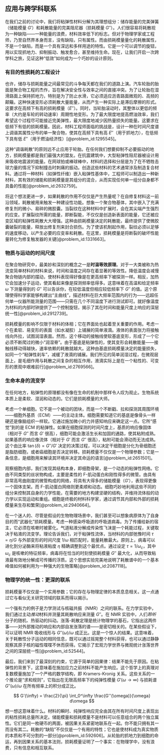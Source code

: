 ## 应用与跨学科联系

在我们之前的讨论中，我们将粘弹性材料分解为其理想组分：储存能量的完美弹簧（储能模量 $G'$）和耗散能量的完美阻尼器（损耗模量 $G''$）。人们很容易将耗散视为一种缺陷——一种能量的浪费，材料效率低下的标志。但对于物理学家或工程师，乃至自然界本身而言，没有缺陷，只有属性。而由损耗模量量化的耗散属性，不是一个缺陷，而是一个具有深远和多样用途的特性。它是一个可以调节的旋钮，用以实现抓地力、抑制振动、触发愈合，甚至维持生命。现在，让我们开启一次跨学科之旅，见证这种“低效”如何成为一个巧妙的设计原则。

### 有目的性损耗的工程设计

也许，储存与损耗能量之间最常见的斗争每天都在我们的道路上演。汽车轮胎的胎面是聚合物工程的杰作，旨在解决安全性与效率之间的直接冲突。为了让轮胎在湿滑路面上保持抓地力，特别是为了防止水滑，它必须适应沥青路面微观的、高频的颠簸。这种快速变形必须耗散大量能量，从而产生一种实际上是滞后摩擦的形式。这要求在高频下有高的损耗模量（$E''$）。同时，当轮胎滚动时，其整体以更低的频率（大约是车轮的转动速率）周期性地变形。为了最大限度地提高燃油效率，我们希望这个过程尽可能接近完美弹性，最大限度地减少因热量损失的能量。这要求在低频下有低的损耗模量。因此，材料工程师面临的挑战是，设计一种在时间尺度谱上调谐其属性分布的单一聚合物，使其在高频下具有高 $E''$（用于抓地力），在低频下具有低 $E''$（用于燃油经济性）[@problem_id:1295545]。

这种“调谐耗散”的原则远不止应用于轮胎。在任何我们想要抑制不必要振动的地方，损耗模量都是我们最强大的盟友。在抗震建筑中，大型粘弹性阻尼器被设计用来吸收地震波的能量。在网球拍或棒球棒中，材料的选择和分层是为了在不牺牲击球力量的情况下抑制撞击时刺痛的振动。创造这些材料的艺术通常涉及制造复合材料。通过将一种材料（如弹性纤维）嵌入粘弹性基体中，工程师可以制造出一种新材料，其有效的储能和损耗模量是其组分的混合，从而实现任何单一组分自身都不具备的性能[@problem_id:2632759]。

将这个想法更进一步，如果耗散的作用不仅仅是产生热量呢？在自修复材料这一前沿领域，耗散被用来触发一种建设性功能。想象一个聚合物基体，其中嵌入了充满修复剂的微小、易碎的微胶囊。当裂纹在这种材料中扩展时，会在其尖端产生强烈的应变。扩展裂纹所需的能量，即断裂能，不仅仅是创造新表面的能量，它还被应变区域的粘弹性耗散大大增强。这种由损耗模量决定的耗散能，最终提供了使微胶囊破裂的能量，释放出修复剂来封合损伤。为了使该机制起作用，裂纹必须以足够的速度移动，以产生必要的应变率和耗散。在这里，损耗模量是将断裂的破坏性能量转化为修复触发器的关键[@problem_id:1331663]。

### 物质与运动的时间尺度

在聚合物研究中，最美妙和深刻的概念之一是**时温等效原理**。对于一大类被称为热流变简单材料的材料来说，时间和温度之间存在着显著的等效性。降低温度会减慢聚合物链内部的摆动，使材料表现得好像是在更高频率下被探测一样。相反，加热它会加速分子运动，使其看起来像是探测频率低得多。这意味着在高温和给定频率 $\omega$ 下测量得到的 $G''$ 可以告诉你，在较低温度但相应较低频率下 $G''$ 的值。这个原理使得科学家能够构建出“主曲线”，描述材料在巨大频率范围内的行为——远超任何单一仪器所能测量的范围——只需在几个不同温度下进行测试即可。就好像温度为材料的内部时钟提供了一个控制旋钮，揭示了其在时间和能量尺度上响应的深层统一性[@problem_id:2912739]。

损耗模量的影响不仅限于材料的体相；它在界面处也起着至关重要的作用。考虑一个在柔软、易变形的表面（如水凝胶）上铺展的简单液滴。液体的表面张力将接触线向外拉，试图润湿表面。然而，这个移动的接触线使软基底变形，形成了一个它必须不断爬过的微小“润湿脊”。由于基底是粘弹性的，使其变形会耗散能量——接触线移动得越快，速率依赖的耗散就越大。这种由基底损耗模量决定的能量损失，如同一个“粘弹性刹车”，减缓了液滴的铺展。我们所见的简单润湿过程，在微观层面上，是毛细作用与耗散之间复杂的相互作用，液滴实际上是在一个粘性的、可变形的景观中艰难前行[@problem_id:2769566]。

### 生命本身的流变学

在任何地方，粘弹性的原理都没有像在生命的机制中那样令人叹为观止。生物系统本质上是柔软、湿润和动态的。它们是损耗模量的大师。

考虑一个单细胞。它不是一个被动的团块，而是一个不断戳、拉和探测其周围环境——细胞外基质（ECM）——的主动主体。细胞需要知道它的基底是像骨头一样硬还是像脑组织一样软。它通过施加微小的力并感知响应来确定这一点。它所“感觉”到的是 ECM 的粘弹性。如果在细胞探测的时间尺度上，基质的响应像固体（相对于 $G''$ 而言 $G'$ 很高），细胞可能会激活生长和加固的通路，使其粘附成熟。如果基质的响应像流体（相对于 $G'$ 而言 $G''$ 很高），粘附可能会滑动而无法成熟。这个由比率 $\tan(\delta) = G''/G'$ 决定的决策过程，可以决定干细胞是分化为骨细胞还是脂肪细胞，或者癌细胞是否决定转移。损耗模量不仅仅是一个物理参数；它是一条信息，是细胞用来解读其环境并决定其命运的语言[@problem_id:2651501]。

观察细胞内部，我们发现其结构本身，即细胞骨架，是一个动态的粘弹性网络。它由不同类型的丝状物构成，主要是柔性的 F-肌动蛋白和刚性得多的微管。由具有非常高弯曲刚度的微管构成的网络，将具有大得多的储能模量（$G'$），表现得更像一个固体支架。而 F-肌动蛋白网络则更柔顺和动态。细胞巧妙地利用这些不同的组分来控制其自身的力学性能，在需要的地方构建坚硬的结构，并维持流体般的动力学以实现运动和重组。细胞是终极的材料科学家，通过调节其内部和外部的损耗模量来生存和繁荣[@problem_id:2940664]。

在一个迷人的、尽管是假设的生物物理场景中，我们甚至可以想象病原体为了自身目的而“武器化”损耗模量。考虑一种感染呼吸道的呼吸道病毒。为了传播给新的宿主，它必须在咳嗽时被雾化。气道粘液分解成传染性飞沫是一个耗能过程，关键取决于粘液的流变学。理论告诉我们，对于粘弹性流体，当材料的内部弛豫时间 $\tau = \eta/G$ 与外部变形的时间尺度 $1/\omega$ 相匹配时，能量耗散最大。原则上，病毒可以进化到分泌酶来将粘液粘度 $\eta$ 精确调整到这个最优点。通过设定 $\tau = 1/\omega_c$，其中 $\omega_c$ 是咳嗽的特征频率，病毒将在恰当的时刻使损耗模量 $G''$ 最大化，从而导致粘液最有效地分解成可传播的浮质。这个思想实验完美地说明了耗散谱中的一个基本峰值如何被利用为一种强大的生物策略[@problem_id:2087118]。

### 物理学的统一性：更深的联系

损耗模量不仅仅是一个实用参数；它的存在与物理定律的本质息息相关。这一点通过它与看似无关研究领域的联系而得以揭示。

一个强有力的例子是力学测试与核磁共振（NMR）之间的联系。在力学实验中，我们通过主动*推动*材料并测量其耗散响应来测量 $G''$。在 NMR 实验中，人们*聆听*分子的随机、热驱动的抖动。涨落-耗散定理是统计物理学的基石，它指出这两件事——对外部推动的响应和内部自发涨落的谱——是密切相关的。在某些假设下，可以证明 NMR 吸收线形与 $G''(\omega)/\omega$ 成正比。这是一个惊人的结果。这意味着，关于耗散性分子运动的相同信息，既可以通过摇晃整个材料获得，也可以通过静静观察其原子核的磁性喋喋不休而获得。它揭示了宏观力学世界与微观统计涨落世界之间的深层统一性[@problem_id:52544]。

最后，我们来到了最深刻的约束，它源于简单的因果律：结果不能先于原因。在粘弹性的背景下，这意味着在施加应力之前材料不能产生响应。这个哲学上的真理对复数模量施加了一个严格的数学结构，即 Kramers-Kronig 关系。这些关系的一个推论是“求和规则”，它指出在无限高频率下的纯弹性模量 $G'(\omega \rightarrow \infty)$ 与损耗谱 $G''(\omega)/\omega$ 在所有频率上的积分成正比。

$$ G'(\infty) = \frac{2}{\pi} \int_0^\infty \frac{G''(\omega)}{\omega} d\omega $$

想一想这意味着什么。材料的瞬时、纯弹性响应完全由其在所有时间尺度上表现出的粘性损耗总量所决定。储能模量和损耗模量不是材料可以任意组合的两个独立属性。它们是同一枚硬币的两面，被因果关系紧密地联系在一起。你不能只拥有其一而没有其二。耗散的“缺陷”不仅仅是一个有用的特性；它也是使材料成为真实物质的本质和不可分割的一部分[@problem_id:592606]。从轮胎的抓地力到细胞的命运，再到因果关系的基本法则，损耗模量证明了一个事实：在物理学中，没有浪费，只有信息和相互联系。